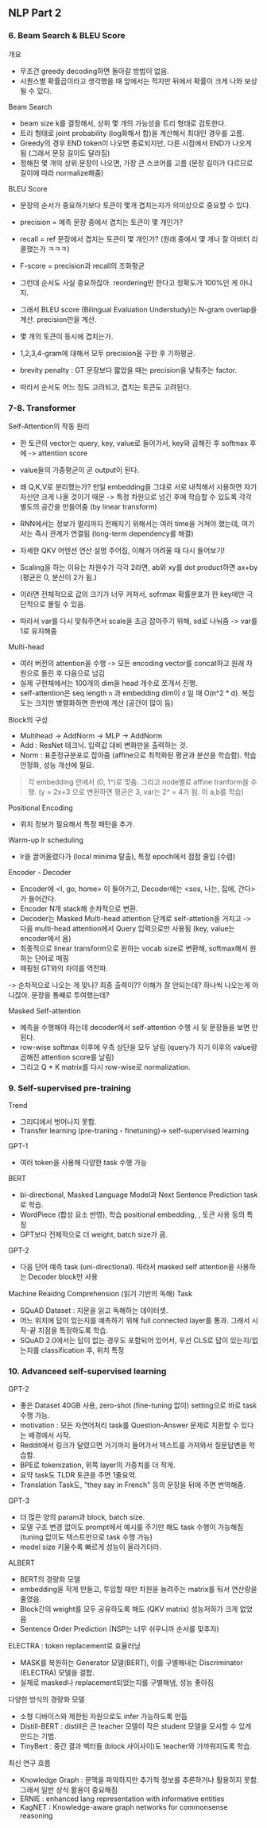 
## NLP Part 2

### 6. Beam Search & BLEU Score

개요
- 무조건 greedy decoding하면 돌아갈 방법이 없음. 
- 시퀀스별 확률곱이라고 생각했을 때 앞에서는 적지만 뒤에서 확률이 크게 나와 보상될 수 있다.

Beam Search
- beam size k를 결정해서, 상위 몇 개의 가능성을 트리 형태로 검토한다.
- 트리 형태로 joint probability (log화해서 합)을 계산해서 최대인 경우를 고름.
- Greedy의 경우 END token이 나오면 종료되지만, 다른 시점에서 END가 나오게 됨 (그래서 문장 길이도 달라짐)
- 정해진 몇 개의 상위 문장이 나오면, 가장 큰 스코어를 고름 (문장 길이가 다르므로 길이에 따라 normalize해줌)

BLEU Score
- 문장의 순서가 중요하기보다 토큰이 몇개 겹치는지가 의미상으로 중요할 수 있다.
- precision = 예측 문장 중에서 겹치는 토큰이 몇 개인가?
- recall = ref 문장에서 겹치는 토큰이 몇 개인가? (원래 중에서 몇 개나 잘 아비터 리콜했는가 ㅋㅋㅋ)
- F-score = precision과 recall의 조화평균
- 그런데 순서도 사실 중요하잖아. reordering만 한다고 정확도가 100%인 게 아니지.

- 그래서 BLEU score (Bilingual Evaluation Understudy)는 N-gram overlap을 계산. precision만을 계산.
- 몇 개의 토큰이 동시에 겹치는가. 
- 1,2,3,4-gram에 대해서 모두 precision을 구한 후 기하평균.
- brevity penalty : GT 문장보다 짧았을 때는 precision을 낮춰주는 factor.

- 따라서 순서도 어느 정도 고려되고, 겹치는 토큰도 고려된다.

### 7-8. Transformer

Self-Attention의 작동 원리
- 한 토큰의 vector는 query, key, value로 들어가서, key와 곱해진 후 softmax 후에 -> attention score
- value들의 가중평균이 곧 output이 된다.
- 왜 Q,K,V로 분리했는가? 만일 embedding을 그대로 서로 내적해서 사용하면 자기 자신만 크게 나올 것이기 때문 -> 특정 차원으로 넘긴 후에 학습할 수 있도록 각각 별도의 공간을 만들어줌 (by linear transform)
- RNN에서는 정보가 멀리까지 전해지기 위해서는 여러 time을 거쳐야 했는데, 여기서는 즉시 관계가 연결됨 (long-term dependency를 해결)

- 자세한 QKV 어텐션 연산 설명 주어짐, 이해가 어려울 때 다시 들어보기!

- Scaling을 하는 이유는 차원수가 각각 2라면, ab와 xy를 dot product하면 ax+by (평균은 0, 분산이 2가 됨.) 
- 이러면 전체적으로 값의 크기가 너무 커져서, sofrmax 확률분포가 한 key에만 극단적으로 몰릴 수 있음.
- 따라서 var를 다시 맞춰주면서 scale을 조금 잡아주기 위해, sd로 나눠줌 -> var를 1로 유지해줌

Multi-head
- 여러 버전의 attention을 수행 -> 모든 encoding vector를 concat하고 원래 차원으로 돌린 후 다음으로 넘김
- 실제 구현체에서는 100개의 dim을 head 개수로 쪼개서 진행. 
- self-attention은 seq length `n` 과 embedding dim이 `d` 일 때 O(n^2 * d). 복잡도는 크지만 병렬화하면 한번에 계산 (공간이 많이 듬)

Block의 구성
- Multihead -> AddNorm -> MLP -> AddNorm
- Add : ResNet 테크닉. 입력값 대비 변화만을 출력하는 것.
- Norm : 표준정규분포로 잡아줌 (affine으로 최적화된 평균과 분산을 학습함). 학습 안정화, 성능 개선에 필요. 
 > 각 embedding 안에서 (0, 1^)로 맞춤.
 > 그리고 node별로 affine tranform을 수행. (y = 2x+3 으로 변환하면 평균은 3, var는 2^ = 4가 됨. 이 a,b를 학습) 

Positional Encoding
- 위치 정보가 필요해서 특정 패턴을 추가.

Warm-up lr scheduling
- lr을 끌어올렸다가 (local minima 탈출), 특정 epoch에서 점점 줄임 (수렴)

Encoder - Decoder
- Encoder에 <I, go, home> 이 들어가고, Decoder에는 <sos, 나는, 집에, 간다> 가 들어간다.
- Encoder N개 stack해 순차적으로 변환.
- Decoder는 Masked Multi-head attention 단계로 self-attetion을 거치고 -> 다음 multi-head attention에서 Query 입력으로만 사용됨 (key, value는 encoder에서 옴)
- 최종적으로 linear transform으로 원하는 vocab size로 변환해, softmax해서 원하는 단어로 매핑
- 매핑된 GT와의 차이를 역전파.

-> 순차적으로 나오는 게 맞나? 최종 출력이?? 이해가 잘 안되는데? 하나씩 나오는게 아니잖아. 문장을 통째로 투여했는데?

Masked Self-attention
- 예측을 수행해야 하는데 decoder에서 self-attention 수행 시 뒷 문장들을 보면 안된다.
- row-wise softmax 이후에 우측 상단을 모두 날림 (query가 자기 이후의 value랑 곱해진 attention score를 날림)
- 그리고 Q * K matrix를 다시 row-wise로 normalization.


### 9. Self-supervised pre-training

Trend
- 그리디에서 벗어나지 못함.
- Transfer learning (pre-traning - finetuning)-> self-supervised learning

GPT-1
- 여러 token을 사용해 다양한 task 수행 가능

BERT
- bi-directional, Masked Language Model과 Next Sentence Prediction task로 학습.
- WordPiece (합성 요소 반영), 학습 positional embedding, <CLS>, <SEP> 토큰 사용 등의 특징
- GPT보다 전체적으로 더 weight, batch size가 큼. 

GPT-2
- 다음 단어 예측 task (uni-directional). 따라서 masked self attention을 사용하는 Decoder block만 사용

Machine Reaidng Comprehension (읽기 기반의 독해) Task
- SQuAD Dataset : 지문을 읽고 독해하는 데이터셋.
- 어느 위치에 답이 있는지를 예측하기 위해 full connected layer를 통과. 그래서 시작-끝 지점을 특정하도록 학습.
- SQuAD 2.0에서는 답이 없는 경우도 포함되어 있어서, 우선 CLS로 답이 있는지/없는지를 classification 후, 위치 특정


### 10. Advanceed self-supervised learning

GPT-2
- 좋은 Dataset 40GB 사용, zero-shot (fine-tuning 없이) setting으로 바로 task 수행 가능.
- motivation : 모든 자연어처리 task를 Question-Answer 문제로 치환할 수 있다는 배경에서 시작.
- Reddit에서 링크가 달렸으면 거기까지 들어가서 텍스트를 가져와서 질문답변을 학습함.
- BPE로 tokenization, 위쪽 layer의 가중치를 더 작게.
- 요약 task도 TLDR 토큰을 주면 1줄요약.
- Translation Task도, "they say in French" 등의 문장을 뒤에 주면 번역해줌.

GPT-3
- 더 많은 양의 param과 block, batch size.
- 모델 구조 변경 없이도 prompt에서 예시를 주기만 해도 task 수행이 가능해짐 (tuning 없이도 텍스트만으로 task 수행 가능)
- model size 키울수록 빠르게 성능이 올라가더라.

ALBERT
- BERT의 경량화 모델
- embedding을 작게 만들고, 투입할 때만 차원을 늘려주는 matrix를 둬서 연산량을 줄였음. 
- Block간의 weight를 모두 공유하도록 해도 (QKV matrix) 성능저하가 크게 없었음
- Sentence Order Prediction (NSP는 너무 쉬우니까 순서를 맞추자)

ELECTRA : token replacement로 효율러닝
- MASK를 복원하는 Generator 모델(BERT), 이를 구별해내는 Discriminator (ELECTRA) 모델을 결합.
- 실제로 masked나 replacement되었는지를 구별해냄, 성능 좋아짐 

다양한 방식의 경량화 모델
- 소형 디바이스와 제한된 자원으로도 infer 가능하도록 만듬
- Distill-BERT : distill은 큰 teacher 모델이 작은 student 모델을 모사할 수 있게 만드는 기법. 
- TinyBert : 중간 결과 벡터들 (block 사이사이)도 teacher와 가까워지도록 학습. 

최신 연구 흐름
- Knowledge Graph : 문맥을 파악하지만 추가적 정보를 추론하거나 활용하지 못함. 그래서 일반 상식 활용이 중요해짐
- ERNIE : enhanced lang representation with informative entities
- KagNET : Knowledge-aware graph networks for commonsense reasoning 

